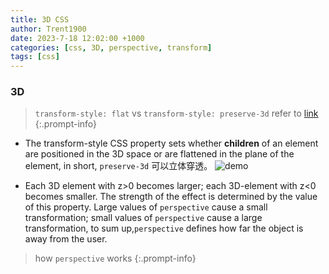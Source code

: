 ```yaml
---
title: 3D CSS
author: Trent1900
date: 2023-7-18 12:02:00 +1000
categories: [css, 3D, perspective, transform]
tags: [css]
---
```


### 3D

> `transform-style: flat` vs `transform-style: preserve-3d` refer to [link](https://www.w3schools.com/cssref/trycss3_transform-style_inuse.htm)<!-- prettier-ignore -->
{:.prompt-info}

- The transform-style CSS property sets whether **children** of an element are positioned in the 3D space or are flattened in the plane of the element, in short, `preserve-3d` 可以立体穿透。
  ![demo](https://greggman.com/downloads/examples/correct-3d-css-polygon-sorting-subdivisions-safari.png)


- Each 3D element with z>0 becomes larger; each 3D-element with z<0 becomes smaller. The strength of the effect is determined by the value of this property. Large values of `perspective` cause a small transformation; small values of `perspective` cause a large transformation, to sum up,`perspective` defines how far the object is away from the user.

> how `perspective` works <!-- prettier-ignore -->
{:.prompt-info}
